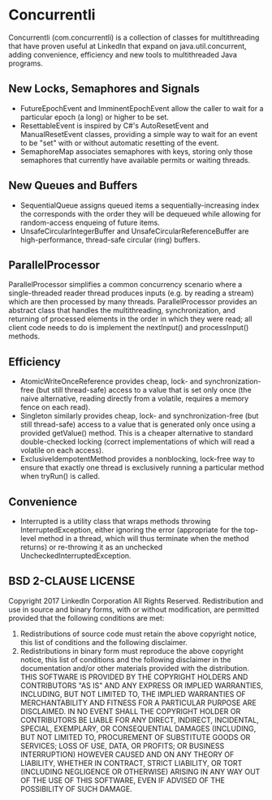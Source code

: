 # Concurrentli

Concurrentli (com.concurrentli) is a collection of classes for multithreading that have proven useful at LinkedIn that expand
on java.util.concurrent, adding convenience, efficiency and new tools to multithreaded Java programs.

## New Locks, Semaphores and Signals
- FutureEpochEvent and ImminentEpochEvent allow the caller to wait for a particular epoch (a long) or higher to be set.
- ResettableEvent is inspired by C#'s AutoResetEvent and ManualResetEvent classes, providing a simple way to wait for
an event to be "set" with or without automatic resetting of the event.
- SemaphoreMap associates semaphores with keys, storing only those semaphores that currently have available permits or
waiting threads.

## New Queues and Buffers
- SequentialQueue assigns queued items a sequentially-increasing index the corresponds with the order they will be
dequeued while allowing for random-access enqueing of future items.
- UnsafeCircularIntegerBuffer and UnsafeCircularReferenceBuffer are high-performance, thread-safe circular (ring)
buffers.

## ParallelProcessor
ParallelProcessor simplifies a common concurrency scenario where a single-threaded reader thread produces inputs (e.g.
by reading a stream) which are then processed by many threads.  ParallelProcessor provides an abstract class that
handles the multithreading, synchronization, and returning of processed elements in the order in which they were read;
all client code needs to do is implement the nextInput() and processInput() methods.

## Efficiency
- AtomicWriteOnceReference provides cheap, lock- and synchronization-free (but still thread-safe) access to a value that
is set only once (the naive alternative, reading directly from a volatile, requires a memory fence on each read).
- Singleton similarly provides cheap, lock- and synchronization-free (but still thread-safe) access to a value that is
generated only once using a provided getValue() method.  This is a cheaper alternative to standard double-checked
locking (correct implementations of which will read a volatile on each access).
- ExclusiveIdempotentMethod provides a nonblocking, lock-free way to ensure that exactly one thread is exclusively
running a particular method when tryRun() is called.

## Convenience
- Interrupted is a utility class that wraps methods throwing InterruptedException, either ignoring the error
(appropriate for the top-level method in a thread, which will thus terminate when the method returns) or re-throwing it
as an unchecked UncheckedInterruptedException.

## BSD 2-CLAUSE LICENSE
Copyright 2017 LinkedIn Corporation
All Rights Reserved.
Redistribution and use in source and binary forms, with or without modification, are permitted provided that the following conditions are met:
1. Redistributions of source code must retain the above copyright notice, this list of conditions and the following disclaimer.
2. Redistributions in binary form must reproduce the above copyright notice, this list of conditions and the following disclaimer in the documentation and/or other materials provided with the distribution.
THIS SOFTWARE IS PROVIDED BY THE COPYRIGHT HOLDERS AND CONTRIBUTORS "AS IS" AND ANY EXPRESS OR IMPLIED WARRANTIES, INCLUDING, BUT NOT LIMITED TO, THE IMPLIED WARRANTIES OF MERCHANTABILITY AND FITNESS FOR A PARTICULAR PURPOSE ARE DISCLAIMED. IN NO EVENT SHALL THE COPYRIGHT HOLDER OR CONTRIBUTORS BE LIABLE FOR ANY DIRECT, INDIRECT, INCIDENTAL, SPECIAL, EXEMPLARY, OR CONSEQUENTIAL DAMAGES (INCLUDING, BUT NOT LIMITED TO, PROCUREMENT OF SUBSTITUTE GOODS OR SERVICES; LOSS OF USE, DATA, OR PROFITS; OR BUSINESS INTERRUPTION) HOWEVER CAUSED AND ON ANY THEORY OF LIABILITY, WHETHER IN CONTRACT, STRICT LIABILITY, OR TORT (INCLUDING NEGLIGENCE OR OTHERWISE) ARISING IN ANY WAY OUT OF THE USE OF THIS SOFTWARE, EVEN IF ADVISED OF THE POSSIBILITY OF SUCH DAMAGE.